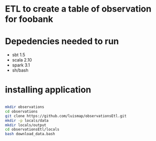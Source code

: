 # ETL to create a table of observation for foobank

# Depedencies needed to run
  * sbt 1.5
  * scala 2.10
  * spark 3.1
  * sh/bash

# installing application
```bash

mkdir observations
cd observations
git clone https://github.com/luismap/observationsEtl.git
mkdir -p locals/data
mkdir locals/output
cd observationsEtl/locals
bash download_data.bash

```
